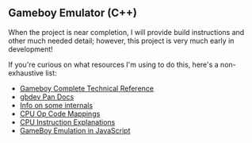 ## Gameboy Emulator (C++)

When the project is near completion, I will provide build instructions and other much needed detail; however, this project is very much early in development!

If you're curious on what resources I'm using to do this, here's a non-exhaustive list:
- [Gameboy Complete Technical Reference](https://gekkio.fi/files/gb-docs/gbctr.pdf)
- [gbdev Pan Docs](https://gbdev.io/pandocs/)
- [Info on some internals](https://gist.github.com/SonoSooS/c0055300670d678b5ae8433e20bea595#opcode-holes-not-implemented-opcodes)
- [CPU Op Code Mappings](https://gbdev.io/gb-opcodes/optables/)
- [CPU Instruction Explanations](https://rgbds.gbdev.io/docs/v0.9.1/gbz80.7#LD_r8,r8https://rgbds.gbdev.io/docs/v0.9.1/gbz80.7)
- [GameBoy Emulation in JavaScript](https://imrannazar.com/series/gameboy-emulation-in-javascript/input)
